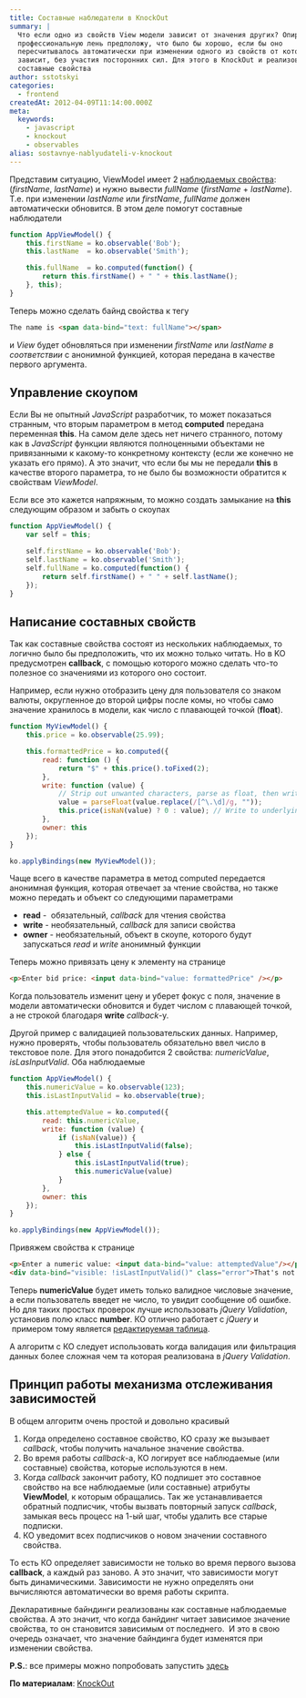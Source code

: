 ```yaml
---
title: Составные наблюдатели в KnockOut
summary: |
  Что если одно из свойств View модели зависит от значения других? Опираясь на
  профессиональную лень предположу, что было бы хорошо, если бы оно
  пересчитывалось автоматически при изменении одного из свойств от которого
  зависит, без участия посторонних сил. Для этого в KnockOut и реализованы
  составные свойства
author: sstotskyi
categories:
  - frontend
createdAt: 2012-04-09T11:14:00.000Z
meta:
  keywords:
    - javascript
    - knockout
    - observables
alias: sostavnye-nablyudateli-v-knockout
---
```


Представим ситуацию, ViewModel имеет 2 [наблюдаемых свойства](/javascript/show-66-knockout-nabliudaem-za-vsem-i-vezde): (_firstName_, _lastName_) и нужно вывести _fullName_ (_firstName_ \+ _lastName_). Т.е. при изменении _lastName_ или _firstName_, _fullName_ должен автоматически обновится. В этом деле помогут составные наблюдатели

```javascript
function AppViewModel() {
    this.firstName = ko.observable('Bob');
    this.lastName  = ko.observable('Smith');

    this.fullName  = ko.computed(function() {
        return this.firstName() + " " + this.lastName();
    }, this);
}
```

Теперь можно сделать байнд свойства к тегу

```html
The name is <span data-bind="text: fullName"></span>
```

и _View_ будет обновляться при изменении _firstName_ или _lastName в соответствии_ с анонимной функцией, которая передана в качестве первого аргумента.

## Управление скоупом

Если Вы не опытный _JavaScript_ разработчик, то может показаться странным, что вторым параметром в метод **computed** передана переменная **this**. На самом деле здесь нет ничего странного, потому как в _JavaScript_ функции являются полноценными объектами не привязанными к какому-то конкретному контексту (если же конечно не указать его прямо). А это значит, что если бы мы не передали **this** в качестве второго параметра, то не было бы возможности обратится к свойствам _ViewModel_.

Если все это кажется напряжным, то можно создать замыкание на **this** следующим образом и забыть о скоупах

```javascript
function AppViewModel() {
    var self = this;

    self.firstName = ko.observable('Bob');
    self.lastName = ko.observable('Smith');
    self.fullName = ko.computed(function() {
        return self.firstName() + " " + self.lastName();
    });
}
```

## Написание составных свойств

Так как составные свойства состоят из нескольких наблюдаемых, то логично было бы предположить, что их можно только читать. Но в KO предусмотрен **callback**, с помощью которого можно сделать что-то полезное со значениями из которого оно состоит.

Например, если нужно отобразить цену для пользователя со знаком валюты, округленное до второй цифры после комы, но чтобы само значение хранилось в модели, как число с плавающей точкой (**float**).

```javascript
function MyViewModel() {
    this.price = ko.observable(25.99);

    this.formattedPrice = ko.computed({
        read: function () {
            return "$" + this.price().toFixed(2);
        },
        write: function (value) {
            // Strip out unwanted characters, parse as float, then write the raw data back to the underlying "price" observable
            value = parseFloat(value.replace(/[^\.\d]/g, ""));
            this.price(isNaN(value) ? 0 : value); // Write to underlying storage
        },
        owner: this
    });
}

ko.applyBindings(new MyViewModel());
```

Чаще всего в качестве параметра в метод computed передается анонимная функция, которая отвечает за чтение свойства, но также можно передать и объект со следующими параметрами

*   **read** -  обязательный, _callback_ для чтения свойства
*   **write** - необязательный, _callback_ для записи свойства
*   **owner** - необязательный, объект в скоупе, которого будут запускаться _read_ и _write_ анонимный функции

Теперь можно привязать цену к элементу на странице

```html
<p>Enter bid price: <input data-bind="value: formattedPrice" /></p>
```

Когда пользователь изменит цену и уберет фокус с поля, значение в модели автоматически обновится и будет числом с плавающей точкой, а не строкой благодаря **write** _callback_\-у.

Другой пример с валидацией пользовательских данных. Например, нужно проверять, чтобы пользователь обязательно ввел число в текстовое поле. Для этого понадобится 2 свойства: _numericValue_, _isLasInputValid_. Оба наблюдаемые

```javascript
function AppViewModel() {
    this.numericValue = ko.observable(123);
    this.isLastInputValid = ko.observable(true);

    this.attemptedValue = ko.computed({
        read: this.numericValue,
        write: function (value) {
            if (isNaN(value)) {
                this.isLastInputValid(false);
            } else {
                this.isLastInputValid(true);
                this.numericValue(value)
            }
        },
        owner: this
    });
}

ko.applyBindings(new AppViewModel());
```

Привяжем свойства к странице

```html
<p>Enter a numeric value: <input data-bind="value: attemptedValue"/></p>
<div data-bind="visible: !isLastInputValid()" class="error">That's not a number!</div>
```

Теперь **numericValue** будет иметь только валидное числовые значение, а если пользователь введет не число, то увидит сообщение об ошибке. Но для таких простых проверок лучше использовать _jQuery Validation_, установив полю класс **number**. КО отлично работает с _jQuery_ и  примером тому является [редактируемая таблица](http://knockoutjs.com/examples/gridEditor.html).

А алгоритм с КО следует использовать когда валидация или фильтрация данных более сложная чем та которая реализована в _jQuery Validation_.

## Принцип работы механизма отслеживания зависимостей

В общем алгоритм очень простой и довольно красивый

1.  Когда определено составное свойство, КО сразу же вызывает _callback_, чтобы получить начальное значение свойства.
2.  Во время работы _callback_\-а, КО логирует все наблюдаемые (или составные) свойства, которые используются в нем.
3.  Когда _callback_ закончит работу, КО подпишет это составное свойство на все наблюдаемые (или составные) атрибуты **ViewModel**, к которым обращались. Так же устанавливается обратный подписчик, чтобы вызвать повторный запуск _callback_, замыкая весь процесс на 1-ый шаг, чтобы удалить все старые подписки.
4.  КО уведомит всех подписчиков о новом значении составного свойства.

То есть КО определяет зависимости не только во время первого вызова **callback**, а каждый раз заново. А это значит, что зависимости могут быть динамическими. Зависимости не нужно определять они вычисляются автоматически во время работы скрипта.

Декларативные байндинги реализованы как составные наблюдаемые свойства. А это значит, что когда банйдинг читает зависимое значение свойства, то он становится зависимым от последнего.  И это в свою очередь означает, что значение байндинга будет изменятся при изменении свойства.

**P.S.**: все примеры можно попробовать запустить [здесь](http://learn.knockoutjs.com/)

**По материалам**: [KnockOut](http://knockoutjs.com/documentation/computedObservables.html)
